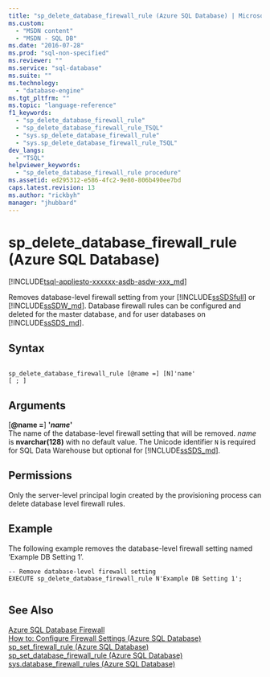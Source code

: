 ```yaml
---
title: "sp_delete_database_firewall_rule (Azure SQL Database) | Microsoft Docs"
ms.custom: 
  - "MSDN content"
  - "MSDN - SQL DB"
ms.date: "2016-07-28"
ms.prod: "sql-non-specified"
ms.reviewer: ""
ms.service: "sql-database"
ms.suite: ""
ms.technology: 
  - "database-engine"
ms.tgt_pltfrm: ""
ms.topic: "language-reference"
f1_keywords: 
  - "sp_delete_database_firewall_rule"
  - "sp_delete_database_firewall_rule_TSQL"
  - "sys.sp_delete_database_firewall_rule"
  - "sys.sp_delete_database_firewall_rule_TSQL"
dev_langs: 
  - "TSQL"
helpviewer_keywords: 
  - "sp_delete_database_firewall_rule procedure"
ms.assetid: ed295312-e586-4fc2-9e80-806b490ee7bd
caps.latest.revision: 13
ms.author: "rickbyh"
manager: "jhubbard"
---
```

# sp_delete_database_firewall_rule (Azure SQL Database)
[!INCLUDE[tsql-appliesto-xxxxxx-asdb-asdw-xxx_md](../../relational-databases/security/encryption/includes/tsql-appliesto-xxxxxx-asdb-asdw-xxx-md.md)]

  Removes database-level firewall setting from your [!INCLUDE[ssSDSfull](../../analysis-services/multidimensional-models/includes/sssdsfull-md.md)] or [!INCLUDE[ssSDW_md](../../database-engine/configure/windows/includes/sssdw-md.md)]. Database firewall rules can be configured and deleted for the master database, and for user databases on [!INCLUDE[ssSDS_md](../../analysis-services/multidimensional-models/includes/sssds-md.md)].   
  
 
## Syntax  
  
```  
  
sp_delete_database_firewall_rule [@name =] [N]'name'
[ ; ]  
```  
  
## Arguments  
 [**@name =**] **'***name***'**  
 The name of the database-level firewall setting that will be removed. *name* is **nvarchar(128)** with no default value. The Unicode identifier `N` is required for SQL Data Warehouse but optional for [!INCLUDE[ssSDS_md](../../analysis-services/multidimensional-models/includes/sssds-md.md)]. 
  
## Permissions  
 Only the server-level principal login created by the provisioning process can delete database level firewall rules.  
  
## Example  
 The following example removes the database-level firewall setting named ‘Example DB Setting 1’.  
  
```  
-- Remove database-level firewall setting  
EXECUTE sp_delete_database_firewall_rule N'Example DB Setting 1';  
  
```  
  
## See Also  
 [Azure SQL Database Firewall](https://azure.microsoft.com/documentation/articles/sql-database-firewall-configure/)   
 [How to: Configure Firewall Settings (Azure SQL Database)](https://azure.microsoft.com/documentation/articles/sql-database-configure-firewall-settings/)   
 [sp_set_firewall_rule &#40;Azure SQL Database&#41;](../../relational-databases/system-stored-procedures/sp-set-firewall-rule-azure-sql-database.md)   
 [sp_set_database_firewall_rule &#40;Azure SQL Database&#41;](../../relational-databases/system-stored-procedures/sp-set-database-firewall-rule-azure-sql-database.md)   
 [sys.database_firewall_rules &#40;Azure SQL Database&#41;](../../relational-databases/system-catalog-views/sys.database-firewall-rules-azure-sql-database.md)  
  
  

